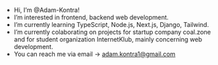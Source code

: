 - Hi, I’m @Adam-Kontra!
- I’m interested in frontend, backend web development.
- I’m currently learning TypeScript, Node.js, Next.js, Django, Tailwind.
- I’m currently colaborating on projects for startup company coal.zone and for student organization InternetKlub, mainly concerning web development.
- You can reach me via email -> adam.kontra1@gmail.com

<!---
Adam-Kontra/Adam-Kontra is a ✨ special ✨ repository because its `README.md` (this file) appears on your GitHub profile.
You can click the Preview link to take a look at your changes.
--->
